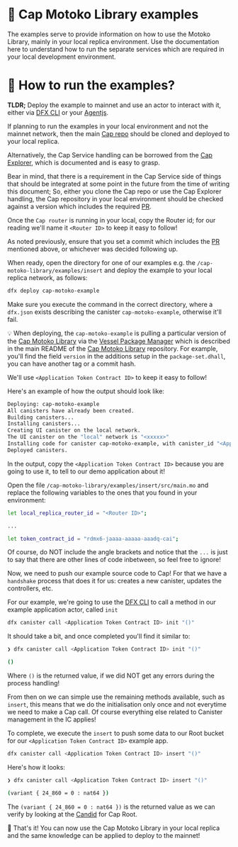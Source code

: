# 🦖 Cap Motoko Library examples

The examples serve to provide information on how to use the Motoko Library, mainly in your local replica environment. Use the documentation here to understand how to run the separate services which are required in your local development environment.

# 🤔 How to run the examples?

**TLDR;** Deploy the example to mainnet and use an actor to interact with it, either via [DFX CLI](https://sdk.dfinity.org/docs/developers-guide/cli-reference.html) or your [Agentjs](https://github.com/dfinity/agent-js).

If planning to run the examples in your local environment and not the mainnet network, then the main [Cap repo](https://github.com/Psychedelic/cap) should be cloned and deployed to your local replica.

Alternatively, the Cap Service handling can be borrowed from the [Cap Explorer](https://github.com/Psychedelic/cap-explorer), which is documented and is easy to grasp.

Bear in mind, that there is a requirement in the Cap Service side of things that should be integrated at some point in the future from the time of writing this document; So, either you clone the Cap repo or use the Cap Explorer handling, the Cap repository in your local environment should be checked against a version which includes the required [PR](https://github.com/Psychedelic/cap/pull/19).

Once the `Cap router` is running in your local, copy the Router id; for our reading we'll name it `<Router ID>` to keep it easy to follow!

As noted previously, ensure that you set a commit which includes the [PR](https://github.com/Psychedelic/cap/pull/19) mentioned above, or whichever was decided following up.

When ready, open the directory for one of our examples e.g. the `/cap-motoko-library/examples/insert` and deploy the example to your local replica network, as follows:

```sh
dfx deploy cap-motoko-example
```

Make sure you execute the command in the correct directory, where a `dfx.json` exists describing the canister `cap-motoko-example`, otherwise it'll fail.

💡 When deploying, the `cap-motoko-example` is pulling a particular version of the [Cap Motoko Library](https://github.com/Psychedelic/cap-motoko-library) via the [Vessel Package Manager](https://github.com/dfinity/vessel/releases) which is described in the main README of the [Cap Motoko Library](https://github.com/Psychedelic/cap-motoko-library) repository. For example, you'll find the field `version` in the additions setup in the `package-set.dhall`, you can have another tag or a commit hash.

We'll use `<Application Token Contract ID>` to keep it easy to follow!

Here's an example of how the output should look like:

```sh
Deploying: cap-motoko-example
All canisters have already been created.
Building canisters...
Installing canisters...
Creating UI canister on the local network.
The UI canister on the "local" network is "<xxxxx>"
Installing code for canister cap-motoko-example, with canister_id "<Application Token Contract ID>"
Deployed canisters.
```

In the output, copy the `<Application Token Contract ID>` because you are going to use it, to tell to our demo application about it!

Open the file  `/cap-motoko-library/examples/insert/src/main.mo` and replace the following variables to the ones that you found in your environment:

```sh
let local_replica_router_id = "<Router ID>";

...

let token_contract_id = "rdmx6-jaaaa-aaaaa-aaadq-cai";
```

Of course, do NOT include the angle brackets and notice that the `...` is just to say that there are other lines of code inbetween, so feel free to ignore!

Now, we need to push our example source code to Cap! For that we have a `handshake` process that does it for us: creates a new canister, updates the controllers, etc.

For our example, we're going to use the [DFX CLI]() to call a method in our example application actor, called `init`

```sh
dfx canister call <Application Token Contract ID> init "()"
```

It should take a bit, and once completed you'll find it similar to:

```sh
❯ dfx canister call <Application Token Contract ID> init "()"

()
```

Where `()` is the returned value, if we did NOT get any errors during the process handling!

From then on we can simple use the remaining methods available, such as `insert`, this means that we do the initialisation only once and not everytime we need to make a Cap call. Of course everything else related to Canister management in the IC applies!

To complete, we execute the `insert` to push some data to our Root bucket for our `<Application Token Contract ID>` example app.

```sh
dfx canister call <Application Token Contract ID> insert "()"
```

Here's how it looks:

```sh
❯ dfx canister call <Application Token Contract ID> insert "()"

(variant { 24_860 = 0 : nat64 })
```

The `(variant { 24_860 = 0 : nat64 })` is the returned value as we can verify by looking at the [Candid](https://github.com/Psychedelic/cap/blob/main/candid/root.did#L57) for Cap Root.

👋 That's it! You can now use the Cap Motoko Library in your local replica and the same knowledge can be applied to deploy to the mainnet!